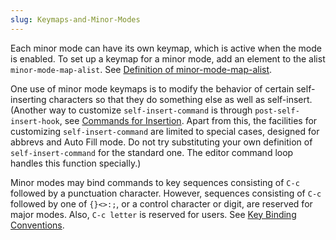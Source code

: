 ```yaml
---
slug: Keymaps-and-Minor-Modes
---
```


Each minor mode can have its own keymap, which is active when the mode is enabled. To set up a keymap for a minor mode, add an element to the alist `minor-mode-map-alist`. See [Definition of minor-mode-map-alist](/docs/elisp/Definition-of-minor_002dmode_002dmap_002dalist).

One use of minor mode keymaps is to modify the behavior of certain self-inserting characters so that they do something else as well as self-insert. (Another way to customize `self-insert-command` is through `post-self-insert-hook`, see [Commands for Insertion](/docs/elisp/Commands-for-Insertion). Apart from this, the facilities for customizing `self-insert-command` are limited to special cases, designed for abbrevs and Auto Fill mode. Do not try substituting your own definition of `self-insert-command` for the standard one. The editor command loop handles this function specially.)

Minor modes may bind commands to key sequences consisting of `C-c` followed by a punctuation character. However, sequences consisting of `C-c` followed by one of `{}<>:;`, or a control character or digit, are reserved for major modes. Also, `C-c letter` is reserved for users. See [Key Binding Conventions](/docs/elisp/Key-Binding-Conventions).
